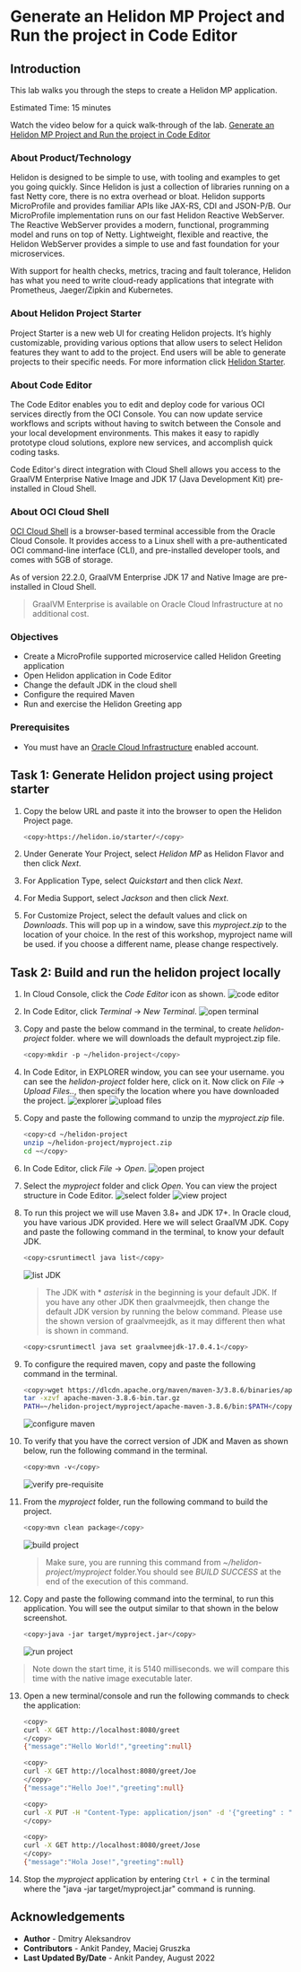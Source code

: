 # Generate an Helidon MP Project and Run the project in Code Editor

## Introduction

This lab walks you through the steps to create a Helidon MP application.

Estimated Time: 15 minutes

Watch the video below for a quick walk-through of the lab.
[Generate an Helidon MP Project and Run the project in Code Editor](videohub:1_22nv8v4q)

### About Product/Technology

Helidon is designed to be simple to use, with tooling and examples to get you going quickly. Since Helidon is just a collection of libraries running on a fast Netty core, there is no extra overhead or bloat. Helidon supports MicroProfile and provides familiar APIs like JAX-RS, CDI and JSON-P/B. Our MicroProfile implementation runs on our fast Helidon Reactive WebServer. The Reactive WebServer provides a modern, functional, programming model and runs on top of Netty. Lightweight, flexible and reactive, the Helidon WebServer provides a simple to use and fast foundation for your microservices.

With support for health checks, metrics, tracing and fault tolerance, Helidon has what you need to write cloud-ready applications that integrate with Prometheus, Jaeger/Zipkin and Kubernetes.

### About Helidon Project Starter

Project Starter is a new web UI for creating Helidon projects. It’s highly customizable, providing various options that allow users to select Helidon features they want to add to the project. End users will be able to generate projects to their specific needs. For more information click [Helidon Starter](https://helidon.io/starter).


### About Code Editor

The Code Editor enables you to edit and deploy code for various OCI services directly from the OCI Console. You can now update service workflows and scripts without having to switch between the Console and your local development environments. This makes it easy to rapidly prototype cloud solutions, explore new services, and accomplish quick coding tasks.

Code Editor's direct integration with Cloud Shell allows you access to the GraalVM Enterprise Native Image and JDK 17 (Java Development Kit) pre-installed in Cloud Shell.

### About OCI Cloud Shell

[OCI Cloud Shell](https://docs.oracle.com/en-us/iaas/Content/API/Concepts/cloudshellintro.htm) is a browser-based terminal accessible from the Oracle Cloud Console. It provides access to a Linux shell with a pre-authenticated OCI command-line interface (CLI), and pre-installed developer tools, and comes with 5GB of storage.

As of version 22.2.0, GraalVM Enterprise JDK 17 and Native Image are pre-installed in Cloud Shell.

> GraalVM Enterprise is available on Oracle Cloud Infrastructure at no additional cost.


### Objectives
* Create a MicroProfile supported microservice called Helidon Greeting application
* Open Helidon application in Code Editor
* Change the default JDK in the cloud shell
* Configure the required Maven
* Run and exercise the Helidon Greeting app


### Prerequisites

* You must have an [Oracle Cloud Infrastructure](https://cloud.oracle.com/en_US/cloud-infrastructure) enabled account.


## Task 1: Generate Helidon project using project starter

1. Copy the below URL and paste it into the browser to open the Helidon Project page.

    ```bash
    <copy>https://helidon.io/starter/</copy>
    ```
2. Under Generate Your Project, select *Helidon MP* as Helidon Flavor and then click *Next*.

3. For Application Type, select *Quickstart* and then click *Next*.

4. For Media Support, select *Jackson* and then click *Next*.

5. For Customize Project, select the default values and click on *Downloads*. This will pop up in a window, save this *myproject.zip* to the location of your choice. In the rest of this workshop, myproject name will be used. if you choose a different name, please change respectively.


## Task 2: Build and run the helidon project locally

1. In Cloud Console, click the *Code Editor* icon as shown.
    ![code editor](images/code-editor.png)

2. In Code Editor, click *Terminal* -> *New Terminal*.
    ![open terminal](images/open-terminal.png)

3. Copy and paste the below command in the terminal, to create *helidon-project* folder. where we  will downloads the default myproject.zip file.

    ```bash
    <copy>mkdir -p ~/helidon-project</copy>
    ```

4. In Code Editor, in EXPLORER window, you can see your username. you can see the *helidon-project* folder here, click on it. Now click on *File* -> *Upload Files..*, then specify the location where you have downloaded the project.
    ![explorer](images/explorer.png)
    ![upload files](images/upload-files.png)

5. Copy and paste the following command to unzip the *myproject.zip* file.
    ```bash
    <copy>cd ~/helidon-project
    unzip ~/helidon-project/myproject.zip
    cd ~</copy>
    ```

6. In Code Editor, click *File* -> *Open*.
    ![open project](images/open-project.png)

7. Select the *myproject* folder and click *Open*. You can view the project structure in Code Editor.
    ![select folder](images/select-folder.png)
    ![view project](images/view-project.png)

8. To run this project we will use Maven 3.8+ and JDK 17+. In Oracle cloud, you have various JDK provided. Here we will select GraalVM JDK. Copy and paste the following command in the terminal, to know your default JDK.

    ```bash
    <copy>csruntimectl java list</copy>
    ```
    ![list JDK](images/list-jdk.png)

    > The JDK with * *asterisk* in the beginning is your default JDK. If you have any other JDK then graalvmeejdk, then change the default JDK version by running the below command. Please use the shown version of graalvmeejdk, as it may different then what is shown in command.

    ```bash
    <copy>csruntimectl java set graalvmeejdk-17.0.4.1</copy>
    ```
9. To configure the required maven, copy and paste the following command in the terminal.
    ```bash
    <copy>wget https://dlcdn.apache.org/maven/maven-3/3.8.6/binaries/apache-maven-3.8.6-bin.tar.gz
    tar -xzvf apache-maven-3.8.6-bin.tar.gz
    PATH=~/helidon-project/myproject/apache-maven-3.8.6/bin:$PATH</copy>
    ```
    ![configure maven](images/configure-maven.png)

10. To verify that you have the correct version of JDK and Maven as shown below, run the following command in the terminal.
    ```bash
    <copy>mvn -v</copy>
    ```
    ![verify pre-requisite](images/verify-prerequisite.png)

11. From the *myproject* folder, run the following command to build the project.
    ```bash
    <copy>mvn clean package</copy>
    ```
    ![build project](images/build-project.png)
    > Make sure, you are running this command from *~/helidon-project/myproject* folder.You should see *BUILD SUCCESS* at the end of the execution of this command.

12. Copy and paste the following command into the terminal, to run this application. You will see the output similar to that shown in the below screenshot.
    ```bash
    <copy>java -jar target/myproject.jar</copy>
    ```
    ![run project](images/run-project.png)

> Note down the start time, it is 5140 milliseconds. we will compare this time with the native image executable later.

13. Open a new terminal/console and run the following commands to check the application:

    ```bash
    <copy>
    curl -X GET http://localhost:8080/greet
    </copy>
    {"message":"Hello World!","greeting":null}
    ```

    ```bash
    <copy>
    curl -X GET http://localhost:8080/greet/Joe
    </copy>
    {"message":"Hello Joe!","greeting":null}
    ```

    ```bash
    <copy>
    curl -X PUT -H "Content-Type: application/json" -d '{"greeting" : "Hola"}' http://localhost:8080/greet/greeting
    </copy>
    ```

    ```bash
    <copy>
    curl -X GET http://localhost:8080/greet/Jose
    </copy>
    {"message":"Hola Jose!","greeting":null}
    ```

14. Stop the *myproject* application by entering `Ctrl + C` in the terminal where the "java -jar target/myproject.jar" command is running.



## Acknowledgements

* **Author** -  Dmitry Aleksandrov
* **Contributors** - Ankit Pandey, Maciej Gruszka
* **Last Updated By/Date** - Ankit Pandey, August 2022
